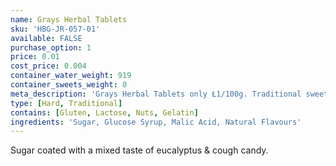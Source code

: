 ```yaml
---
name: Grays Herbal Tablets
sku: 'HBG-JR-057-01'
available: FALSE
purchase_option: 1
price: 0.01
cost_price: 0.004
container_water_weight: 919
container_sweets_weight: 0
meta_description: 'Grays Herbal Tablets only Ł1/100g. Traditional sweets and more at Humbugs Confectionery Store. Specialists in satisfying your sweet tooth!'
type: [Hard, Traditional]
contains: [Gluten, Lactose, Nuts, Gelatin]
ingredients: 'Sugar, Glucose Syrup, Malic Acid, Natural Flavours'
---
```

Sugar coated with a mixed taste of eucalyptus & cough candy.